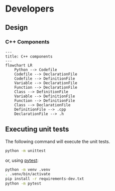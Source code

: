 # Developers

## Design

### C++ Components

```mermaid
---
title: C++ components
---
flowchart LR
    Python --> Codefile
    Codefile --> DeclarationFile
    Codefile --> DefinitionFile
    Variable --> DeclarationFile
    Function --> DeclarationFile
    Class --> DefinitionFile
    Variable --> DefinitionFile
    Function --> DefinitionFile
    Class --> DeclarationFile
    DefinitionFile --> .cpp
    DeclarationFile --> .h
```

## Executing unit tests
The following command will execute the unit tests.

```bash
python -m unittest
```

or, using [pytest](https://docs.pytest.org/en/6.2.x/):

```bash
python -m venv .venv
. .venv/bin/activate
pip install -r requirements-dev.txt
python -m pytest
```
